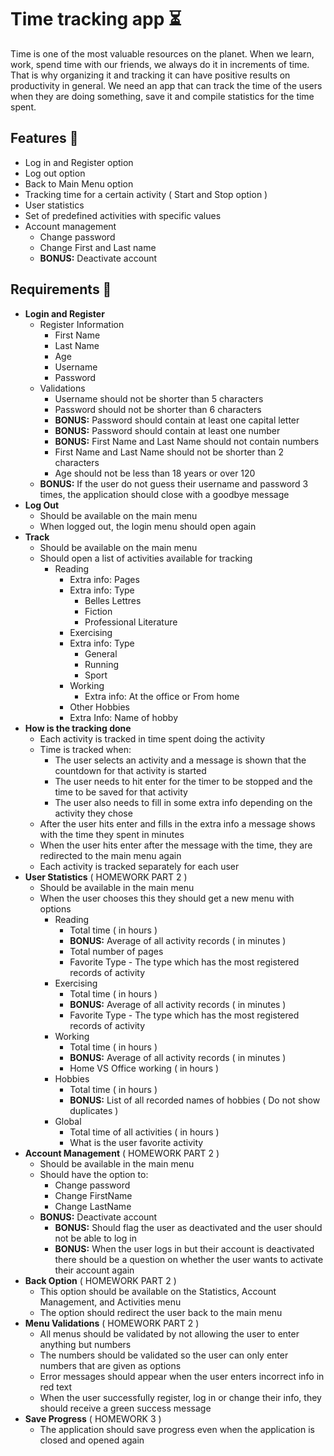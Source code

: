 # Time tracking app ⏳

Time is one of the most valuable resources on the planet. When we learn, work, spend time with our friends, we always do it in increments of time. That is why organizing it and tracking it can have positive results on productivity in general. We need an app that can track the time of the users when they are doing something, save it and compile statistics for the time spent.

## Features 🎈

* Log in and Register option
* Log out option
* Back to Main Menu option
* Tracking time for a certain activity ( Start and Stop option )
* User statistics
* Set of predefined activities with specific values
* Account management
  * Change password
  * Change First and Last name
  * **BONUS:** Deactivate account

## Requirements 📌

* **Login and Register**
  * Register Information
    * First Name
    * Last Name
    * Age
    * Username
    * Password
  * Validations
    * Username should not be shorter than 5 characters
    * Password should not be shorter than 6 characters
    * **BONUS:** Password should contain at least one capital letter
    * **BONUS:** Password should contain at least one number
    * **BONUS:** First Name and Last Name should not contain numbers
    * First Name and Last Name should not be shorter than 2 characters
    * Age should not be less than 18 years or over 120
  * **BONUS:** If the user do not guess their username and password 3 times, the application should close with a goodbye message
* **Log Out**
  * Should be available on the main menu
  * When logged out, the login menu should open again
* **Track**
  * Should be available on the main menu
  * Should open a list of activities available for tracking
    * Reading
      * Extra info: Pages
      * Extra info: Type
        * Belles Lettres
        * Fiction
        * Professional Literature
      * Exercising
      * Extra info: Type
        * General
        * Running
        * Sport
      * Working
        * Extra info: At the office or From home
      * Other Hobbies
      * Extra Info: Name of hobby
* **How is the tracking done**
  * Each activity is tracked in time spent doing the activity
  * Time is tracked when:
    * The user selects an activity and a message is shown that the countdown for that activity is started
    * The user needs to hit enter for the timer to be stopped and the time to be saved for that activity
    * The user also needs to fill in some extra info depending on the activity they chose
  * After the user hits enter and fills in the extra info a message shows with the time they spent in minutes
  * When the user hits enter after the message with the time, they are redirected to the main menu again
  * Each activity is tracked separately for each user
* **User Statistics** ( HOMEWORK PART 2 )
  * Should be available in the main menu
  * When the user chooses this they should get a new menu with options
    * Reading
      * Total time ( in hours )
      * **BONUS:** Average of all activity records ( in minutes )
      * Total number of pages
      * Favorite Type - The type which has the most registered records of activity
    * Exercising
      * Total time ( in hours )
      * **BONUS:** Average of all activity records ( in minutes )
      * Favorite Type - The type which has the most registered records of activity
    * Working
      * Total time ( in hours )
      * **BONUS:** Average of all activity records ( in minutes )
      * Home VS Office working ( in hours )
    * Hobbies
      * Total time ( in hours )
      * **BONUS:** List of all recorded names of hobbies ( Do not show duplicates )
    * Global
      * Total time of all activities ( in hours )
      * What is the user favorite activity
* **Account Management** ( HOMEWORK PART 2 )
  * Should be available in the main menu
  * Should have the option to:
    * Change password
    * Change FirstName
    * Change LastName
  * **BONUS:** Deactivate account
    * **BONUS:** Should flag the user as deactivated and the user should not be able to log in
    * **BONUS:** When the user logs in but their account is deactivated there should be a question on whether the user wants to activate their account again
* **Back Option** ( HOMEWORK PART 2 )
  * This option should be available on the Statistics, Account Management, and Activities menu
  * The option should redirect the user back to the main menu
* **Menu Validations** ( HOMEWORK PART 2 )
  * All menus should be validated by not allowing the user to enter anything but numbers
  * The numbers should be validated so the user can only enter numbers that are given as options
  * Error messages should appear when the user enters incorrect info in red text
  * When the user successfully register, log in or change their info, they should receive a green success message
* **Save Progress** ( HOMEWORK 3 )
  * The application should save progress even when the application is closed and opened again